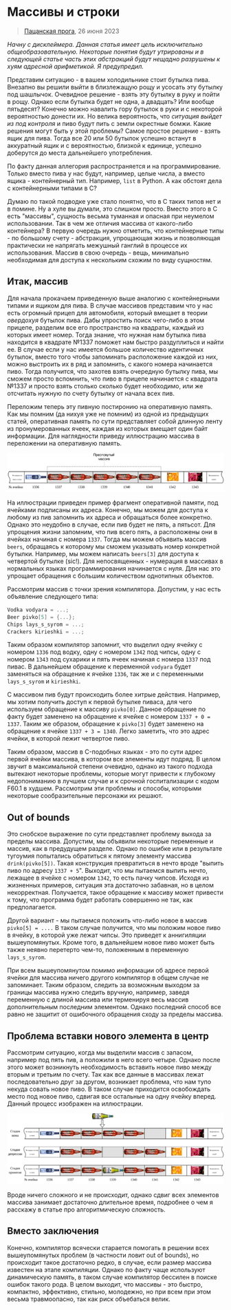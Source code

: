 # Массивы и строки
> [Пацанская прога](https://t.me/+osWqEEfNA5Y2ZWYy), 26 июня 2023 

_Начну с дисклеймера. Данная статья имеет цель исключительно 
общеобразовательную. Некоторые понятия будут утрированы и в следующей статье
часть этих абстракций будут нещадно разрушены к хуям адресной арифметикой. Я 
предупредил._

Представим ситуацию - в вашем холодильнике стоит бутылка пива. Внезапно вы 
решили выйти в близлежащую рощу и усосать эту бутылку под шашлычок. Очевидное 
решение - взять эту бутылку в руку и пойти в рощу. Однако если бутылка будет не 
одна, а двадцать? Или вообще пятьдесят? Конечно можно навалить гору бутылок в 
руки и с некоторой вероятностью донести их. Но велика вероятность, что _ситуация 
выйдет из под контроля_ и пиво будут пить с земли окрестные бомжи. Какие решения 
могут быть у этой проблемы? Самое простое решение - взять ящик для пива. Тогда 
все 20 или 50 бутылок успешно встанут в аккуратный ящик и с вероятностью, 
близкой к единице, успешно доберутся до места дальнейшего употребления. 

По факту данная аллегория распространяется и на программирование. Только вместо 
пива у нас будут, например, целые числа, а вместо ящика - контейнерный тип. 
Например, `list` в Python. А как обстоят дела с контейнерными типами в C? 

Думаю по такой подводке уже стало понятно, что в C таких типов нет и в помине. 
Ну а хуле вы думали, это слишком просто. Вместо этого в C есть "массивы", 
сущность весьма туманная и опасная при неумелом использовании. Так в чем же 
отличия массива от какого-либо контейнера? В первую очередь нужно отметить, что 
контейнерные типы - по большому счету - абстракция, упрощающая жизнь и 
позволяющая практически не напрягать межушный ганглий в процессе их 
использования. Массив в свою очередь - вещь, минимально необходимая для доступа 
к нескольким схожим по виду сущностям.

## Итак, массив

Для начала прокачаем приведенную выше аналогию с контейнерными типами и ящиком 
для пива. В случае массивов представим что у нас есть огромный прицеп для 
автомобиля, который вмещает в теории _овердохуя_ бутылок пива. Дабы упростить 
поиск чего-либо в этом прицепе, разделим все его пространство на квадраты, 
каждый из которых имеет номер. Тогда знание, что нужная нам бутылка пива 
находится в квадрате №1337 поможет нам быстро раздуплиться и найти ее. В случае 
если у нас имеется большое количество идентичных бутылок, вместо того чтобы 
запоминать расположение каждой из них, можно выстроить их в ряд и запомнить, с 
какого номера начинается пиво. Тогда получится, что захотев взять очередную 
бутылку пива, мы сможем просто вспомнить, что пиво в прицепе начинается с 
квадрата №1337 и просто взять столько сколько будет необходимо, или же отсчитать 
нужную по счету бутылку от начала всех пив. 

Переложим теперь эту пивную постиронию на оперативную память. Как мы помним (да 
нихуя уже не помним) из одной из предыдущих статей, оперативная память по сути 
представляет собой длинную ленту из пронумерованных ячеек, каждая из которых 
вмещает один байт информации. Для наглядности приведу иллюстрацию массива в 
переложении на оперативную память.

![Sample text](pictures/arrays_and_strings_1.png "Массивное повреждение печени")

На иллюстрации приведен пример фрагмент оперативной памяти, под ячейками 
подписаны их адреса. Конечно, мы можем для доступа к любому из пив запомнить их 
адреса и обращаться более конкретно. Однако это неудобно в случае, если пив 
будет не пять, а пятьсот. Для упрощения жизни запомним, что пив всего пять, а 
расположены они в ячейках начиная с номера `1337`. Тогда мы можем объявить 
массив `beers`, обращаясь к которому мы сможем указывать номер конкретной 
бутылки. Например, мы можем написать `beers[3]` для доступа к четвертой бутылке 
(sic!). Для непосвященных - нумерация в массивах в нормальных языках 
программирования начинается с нуля. Для нас это упрощает обращения с большим 
количеством однотипных объектов. 

Рассмотрим массив с точки зрения компилятора. Допустим, у нас есть объявление 
следующего типа:

```c
Vodka vodyara = ...;
Beer pivko[5] = {...};
Chips lays_s_syrom = ...;
Crackers kirieshki = ...;
```

Таким образом компилятор запомнит, что выделил одну ячейку с номером `1336` под 
водку, одну с номером `1342` под чипсы, одну с номером `1343` под сухарики и 
пять ячеек начиная с номера `1337` под пивас. В дальнейшем обращение к 
переменной `vodyara` будет заменяться на обращение к ячейке `1336`, так же и с 
переменными `lays_s_syrom` и `kirieshki`. 

С массивом пив будут происходить более хитрые действия. Например, мы хотим 
получить доступ к первой бутылке пиваса, для чего используем обращение к 
массиву `pivko[0]`. Данное обращение по факту будет заменено на обращение к 
ячейке с номером `1337 + 0 = 1337`. Таким же образом, обращение к `pivko[3]` 
будет заменено на обращение к ячейке `1337 + 3 = 1340`. Легко заметить, что это 
адрес ячейки, в которой лежит четвертое пиво.

Таким образом, массив в C-подобных языках - это по сути адрес первой ячейки 
массива, в котором все элементы идут подряд. В целом звучит в максимальной 
степени очевидно, однако из такого подхода вытекают некоторые проблемы, которые 
могут привести к глубокому недопониманию в лучшем случае и к срочной 
госпитализации с кодом F60.1 в худшем. Рассмотрим эти проблемы и способы, 
которыми некоторые сообразительные персонажи их решают.

## Out of bounds

Это снобское выражение по сути представляет проблему выхода за пределы массива. 
Допустим, мы объявили некоторые переменные и массив, как в предудущем разделе. 
Однако по ошибке или в результате тугоумия попытались обратиться к пятому 
элементу массива `drink(pivko[5])`. Такая конструкция превратиться в нечто вроде 
"выпить пиво по адресу `1337 + 5`". Выходит, что мы пытаемся выпить нечто, 
лежащее в ячейке с номером `1342`, то есть пачку чипсов. Исходя из жизненных 
примеров, ситуация эта достаточно забавная, но в целом некорректная. Получается, 
такое обращение к массиву может привести к тому, что программа будет работать 
совершенно не так, как предполагается.

Другой вариант - мы пытаемся положить что-либо новое в массив `pivko[5] = ....` 
В таком случае получится, что мы положим новое пиво в ячейку, в которой уже 
лежат чипсы. Это приведет к аннигиляции вышеупомянутых. Кроме того, в дальнейшем 
новое пиво может быть также неявно перетерто чем-то, положенным в переменную 
`lays_s_syrom`. 

При всем вышеупомянутом помимо информации об адресе первой ячейки для массива 
ничего другого компилятор в общем случае не запоминает. Таким образом, следить 
за возможным выходом за границы массива нужно следить вручную, например, заведя 
переменную с длиной массива или терменируя весь массив дополнительным последним 
элементом. Однако последний способ все равно не защитит от ошибочного обращения 
сходу за пределы массива.

## Проблема вставки нового элемента в центр

Рассмотрим ситуацию, когда мы выделили массив с запасом, например под пять пив, 
а положили в него всего четыре. Однако после этого может возникнуть 
необходимость вставить новое пиво между вторым и третьим по счету. Так как все 
данные в массивах лежат последовательно друг за другом, возникает проблема, что 
нам тупо некуда совать новое пиво. В таком случае приходится освобождать место 
под новое пиво, сдвигая все остальные на одну ячейку вперед. Данный процесс 
изображен на иллюстрации.

![Sample text](pictures/arrays_and_strings_2.png "Три стадии переживания вставки в центр массива")

Вроде ничего сложного и не происходит, однако сдвиг всех элементов массива 
занимает достаточно длительное время, подробнее о чем я расскажу в статье про 
алгоритмическую сложность.

## Вместо заключения

Конечно, компилятор всячески старается помогать в решении всех вышеупомянутых 
проблем (в частности ловит out of bounds), но происходит такое достаточно редко, 
в случае, если размер массива известен на этапе компиляции. Однако по факту чаще 
используют динамическую память, в таком случае компилятор бессилен в поиске 
ошибок такого рода. В целом выходит, что массивы - это быстро, компактно, 
эффективно, стильно, молодежно, но при всем при этом весьма травмоопасно, так 
как риск объебаться велик.

